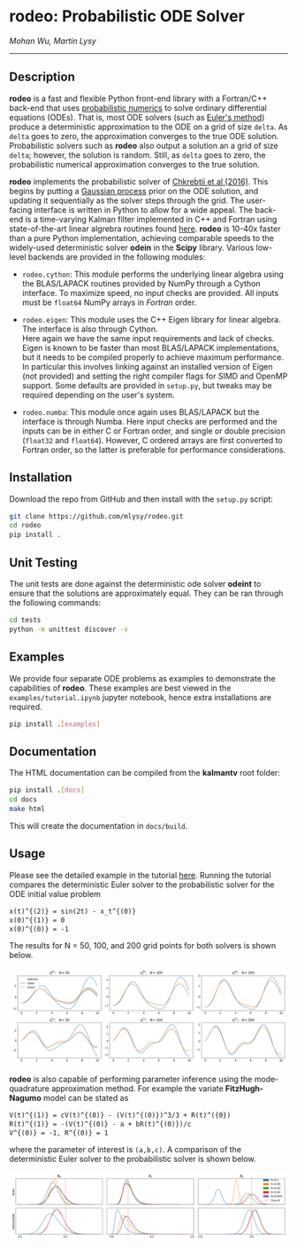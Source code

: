 # **rodeo:** Probabilistic ODE Solver

*Mohan Wu, Martin Lysy*

---

## Description

**rodeo** is a fast and flexible Python front-end library with a Fortran/C++ back-end that uses [probabilistic numerics](http://probabilistic-numerics.org/) to solve ordinary differential equations (ODEs).  That is, most ODE solvers (such as [Euler's method](https://en.wikipedia.org/wiki/Euler_method)) produce a deterministic approximation to the ODE on a grid of size `delta`.  As `delta` goes to zero, the approximation converges to the true ODE solution.  Probabilistic solvers such as **rodeo** also output a solution an a grid of size `delta`; however, the solution is random.  Still, as `delta` goes to zero, the probabilistic numerical approximation converges to the true solution.

**rodeo** implements the probabilistic solver of [Chkrebtii et al (2016)](https://projecteuclid.org/euclid.ba/1473276259). This begins by putting a [Gaussian process](https://en.wikipedia.org/wiki/Gaussian_process) prior on the ODE solution, and updating it sequentially as the solver steps through the grid. The user-facing interface is written in Python to allow for a wide appeal. The back-end is a time-varying Kalman filter implemented in C++ and Fortran using state-of-the-art linear algrebra routines found [here](https://github.com/mlysy/kalmantv). **rodeo** is 10-40x faster than a pure Python implementation, achieving comparable speeds to the widely-used deterministic solver **odein** in the **Scipy** library. Various low-level backends are provided in the following modules:

- `rodeo.cython`: This module performs the underlying linear algebra using the BLAS/LAPACK routines provided by NumPy through a Cython interface. 
  To maximize speed, no input checks are provided.  All inputs must be `float64` NumPy arrays in *Fortran* order. 

- `rodeo.eigen`: This module uses the C++ Eigen library for linear algebra.  The interface is also through Cython.  
  Here again we have the same input requirements and lack of checks.  Eigen is known to be faster than most BLAS/LAPACK implementations, 
  but it needs to be compiled properly to achieve maximum performance.  In particular this involves linking against an installed version of Eigen (not provided)
  and setting the right compiler flags for SIMD and OpenMP support.  Some defaults are provided in `setup.py`, but tweaks may be required depending on the user's system. 

- `rodeo.numba`: This module once again uses BLAS/LAPACK but the interface is through Numba.  Here input checks are performed and the inputs can be 
  in either C or Fortran order, and single or double precision (`float32` and `float64`).  However, C ordered arrays are first converted to Fortran order, 
  so the latter is preferable for performance considerations.

## Installation

Download the repo from GitHub and then install with the `setup.py` script:

```bash
git clone https://github.com/mlysy/rodeo.git
cd rodeo
pip install .
```

## Unit Testing

The unit tests are done against the deterministic ode solver **odeint** to ensure that the solutions are approximately equal. They can be ran through the following commands:

```bash
cd tests
python -m unittest discover -v
```

## Examples

We provide four separate ODE problems as examples to demonstrate the capabilities of **rodeo**. These examples are best viewed in the `examples/tutorial.ipynb` jupyter notebook, hence extra installations are required.

```bash
pip install .[examples]
```

## Documentation

The HTML documentation can be compiled from the **kalmantv** root folder:
```bash
pip install .[docs]
cd docs
make html
```
This will create the documentation in `docs/build`.

## Usage

Please see the detailed example in the tutorial [here](https://nbviewer.jupyter.org/github/mlysy/rodeo/blob/cythonize/examples/tutorial.ipynb).  Running the tutorial compares the deterministic Euler solver to the probabilistic solver for the ODE initial value problem

```
x(t)^{(2)} = sin(2t) - x_t^{(0)}
x(0)^{(1)} = 0
x(0)^{(0)} = -1
```

The results for N = 50, 100, and 200 grid points for both solvers is shown below.

![chkrebtii](/docs/figures/chkrebtiifigure.png)

**rodeo** is also capable of performing parameter inference using the mode-quadrature approximation method. For example the variate **FitzHugh-Nagumo** model can be stated as
```
V(t)^{(1)} = cV(t)^{(0)} - (V(t)^{(0)})^3/3 + R(t)^({0})
R(t)^{(1)} = -(V(t)^{(0)} - a + bR(t)^{(0)})/c
V^{(0)} = -1, R^{(0)} = 1
```
where the parameter of interest is `(a,b,c)`. A comparison of the deterministic Euler solver to the probabilistic solver is shown below.

![fitzhugh](/docs/figures/fitzfigure.png)
